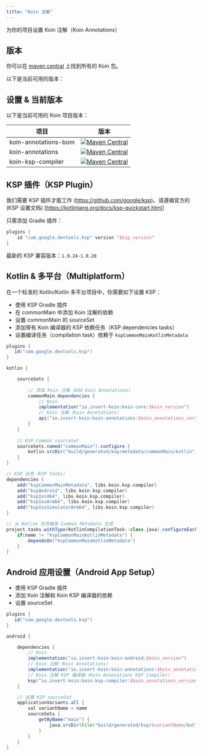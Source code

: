 ```yaml
---
title: "Koin 注解"
---
```

为你的项目设置 Koin 注解（Koin Annotations）

## 版本

你可以在 [maven central](https://search.maven.org/search?q=io.insert-koin) 上找到所有的 Koin 包。

以下是当前可用的版本：

## 设置 & 当前版本

以下是当前可用的 Koin 项目版本：

| 项目   |      版本      |
|----------|:-------------:|
| koin-annotations-bom |  [![Maven Central](https://img.shields.io/maven-central/v/io.insert-koin/koin-annotations-bom)](https://mvnrepository.com/artifact/io.insert-koin/koin-annotations-bom) |
| koin-annotations |  [![Maven Central](https://img.shields.io/maven-central/v/io.insert-koin/koin-annotations)](https://mvnrepository.com/artifact/io.insert-koin/koin-annotations) |
| koin-ksp-compiler |  [![Maven Central](https://img.shields.io/maven-central/v/io.insert-koin/koin-ksp-compiler)](https://mvnrepository.com/artifact/io.insert-koin/koin-ksp-compiler) |

## KSP 插件（KSP Plugin）

我们需要 KSP 插件才能工作 (https://github.com/google/ksp)。请遵循官方的 (KSP 设置文档) [https://kotlinlang.org/docs/ksp-quickstart.html]

只需添加 Gradle 插件：
```groovy
plugins {
    id "com.google.devtools.ksp" version "$ksp_version"
}
```

最新的 KSP 兼容版本：`1.9.24-1.0.20`

## Kotlin & 多平台（Multiplatform）

在一个标准的 Kotlin/Kotlin 多平台项目中，你需要如下设置 KSP：

- 使用 KSP Gradle 插件
- 在 commonMain 中添加 Koin 注解的依赖
- 设置 commonMain 的 sourceSet
- 添加带有 Koin 编译器的 KSP 依赖任务（KSP dependencies tasks）
- 设置编译任务（compilation task）依赖于 `kspCommonMainKotlinMetadata`

```groovy
plugins {
   id("com.google.devtools.ksp")
}

kotlin {

    sourceSets {
        
        // 添加 Koin 注解（Add Koin Annotations）
        commonMain.dependencies {
            // Koin
            implementation("io.insert-koin:koin-core:$koin_version")
            // Koin 注解（Koin Annotations）
            api("io.insert-koin:koin-annotations:$koin_annotations_version")
        }
    }
    
    // KSP Common sourceSet
    sourceSets.named("commonMain").configure {
        kotlin.srcDir("build/generated/ksp/metadata/commonMain/kotlin")
    }       
}

// KSP 任务（KSP Tasks）
dependencies {
    add("kspCommonMainMetadata", libs.koin.ksp.compiler)
    add("kspAndroid", libs.koin.ksp.compiler)
    add("kspIosX64", libs.koin.ksp.compiler)
    add("kspIosArm64", libs.koin.ksp.compiler)
    add("kspIosSimulatorArm64", libs.koin.ksp.compiler)
}

// 从 Native 任务触发 Common Metadata 生成
project.tasks.withType(KotlinCompilationTask::class.java).configureEach {
    if(name != "kspCommonMainKotlinMetadata") {
        dependsOn("kspCommonMainKotlinMetadata")
    }
}

```

## Android 应用设置（Android App Setup）

- 使用 KSP Gradle 插件
- 添加 Koin 注解和 Koin KSP 编译器的依赖
- 设置 sourceSet

```groovy
plugins {
   id("com.google.devtools.ksp")
}

android {

    dependencies {
        // Koin
        implementation("io.insert-koin:koin-android:$koin_version")
        // Koin 注解（Koin Annotations）
        implementation("io.insert-koin:koin-annotations:$koin_annotations_version")
        // Koin 注解 KSP 编译器（Koin Annotations KSP Compiler）
        ksp("io.insert-koin:koin-ksp-compiler:$koin_annotations_version")
    }

    // 设置 KSP sourceSet
    applicationVariants.all {
        val variantName = name
        sourceSets {
            getByName("main") {
                java.srcDir(File("build/generated/ksp/$variantName/kotlin"))
            }
        }
    }
}

```